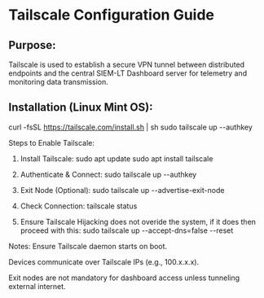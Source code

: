 # Tailscale Configuration Guide

## Purpose:
Tailscale is used to establish a secure VPN tunnel between distributed endpoints and the central SIEM-LT Dashboard server for telemetry and monitoring data transmission.

## Installation (Linux Mint OS):

curl -fsSL https://tailscale.com/install.sh | sh
sudo tailscale up --authkey <YOUR-AUTH-KEY>

Steps to Enable Tailscale:

1. Install Tailscale:
sudo apt update
sudo apt install tailscale

2. Authenticate & Connect:
sudo tailscale up --authkey <YOUR-AUTH-KEY>

3. Exit Node (Optional):
sudo tailscale up --advertise-exit-node

4. Check Connection:
tailscale status

5. Ensure Tailscale Hijacking does not overide the system, if it does then proceed with this:
sudo tailscale up --accept-dns=false --reset 

Notes:
Ensure Tailscale daemon starts on boot.

Devices communicate over Tailscale IPs (e.g., 100.x.x.x).

Exit nodes are not mandatory for dashboard access unless tunneling external internet.


